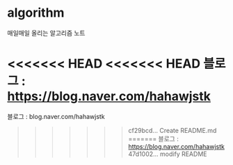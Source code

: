 # algorithm

매일매일 올리는 알고리즘 노트

<<<<<<< HEAD
<<<<<<< HEAD
블로그 : https://blog.naver.com/hahawjstk
=======
블로그 : blog.naver.com/hahawjstk
>>>>>>> cf29bcd... Create README.md
=======
블로그 : https://blog.naver.com/hahawjstk
>>>>>>> 47d1002... modify README
